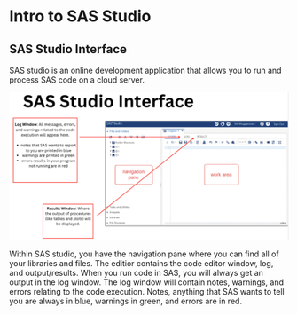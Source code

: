 # Intro to SAS Studio
## SAS Studio Interface

SAS studio is an online development application that allows you to run and process SAS code on a cloud server.

<img src=sas_studio.png width=700>

Within SAS studio, you have the navigation pane where you can find all of your libraries and files. The editior contains the code editor window, log, and output/results. When you run code in SAS, you will always get an output in the log window. The log window will contain notes, warnings, and errors relating to the code execution. Notes, anything that SAS wants to tell you are always in blue, warnings in green, and errors are in red.